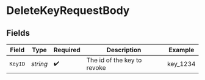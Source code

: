 # DeleteKeyRequestBody


## Fields

| Field                       | Type                        | Required                    | Description                 | Example                     |
| --------------------------- | --------------------------- | --------------------------- | --------------------------- | --------------------------- |
| `KeyID`                     | *string*                    | :heavy_check_mark:          | The id of the key to revoke | key_1234                    |
